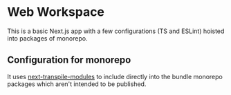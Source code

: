 # Web Workspace

This is a basic Next.js app with a few configurations (TS and ESLint) hoisted into packages of monorepo.

## Configuration for monorepo

It uses [next-transpile-modules](https://github.com/martpie/next-transpile-modules) to include directly into the bundle monorepo packages which aren't intended to be published.
